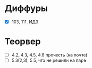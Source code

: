 # Диффуры
- [x] 103, 111, ИДЗ

# Теорвер
- [ ] 4.2, 4.3, 4.5, 4.6 прочесть (на почте)
- [ ] 5.3(2,3), 5.5, что не решили на паре
